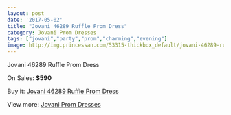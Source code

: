 ```yaml
---
layout: post
date: '2017-05-02'
title: "Jovani 46289 Ruffle Prom Dress"
category: Jovani Prom Dresses
tags: ["jovani","party","prom","charming","evening"]
image: http://img.princessan.com/53315-thickbox_default/jovani-46289-ruffle-prom-dress.jpg
---
```

Jovani 46289 Ruffle Prom Dress

On Sales: **$590**
<a href="https://www.princessan.com/en/jovani-prom-dresses/24004-jovani-46289-ruffle-prom-dress.html"><amp-img layout="responsive" width="600" height="600" src="//img.princessan.com/53315-thickbox_default/jovani-46289-ruffle-prom-dress.jpg" alt="Jovani 46289 Ruffle Prom Dress 0" /></a>
<a href="https://www.princessan.com/en/jovani-prom-dresses/24004-jovani-46289-ruffle-prom-dress.html"><amp-img layout="responsive" width="600" height="600" src="//img.princessan.com/53317-thickbox_default/jovani-46289-ruffle-prom-dress.jpg" alt="Jovani 46289 Ruffle Prom Dress 1" /></a>
<a href="https://www.princessan.com/en/jovani-prom-dresses/24004-jovani-46289-ruffle-prom-dress.html"><amp-img layout="responsive" width="600" height="600" src="//img.princessan.com/53316-thickbox_default/jovani-46289-ruffle-prom-dress.jpg" alt="Jovani 46289 Ruffle Prom Dress 2" /></a>

Buy it: [Jovani 46289 Ruffle Prom Dress](https://www.princessan.com/en/jovani-prom-dresses/24004-jovani-46289-ruffle-prom-dress.html "Jovani 46289 Ruffle Prom Dress")

View more: [Jovani Prom Dresses](https://www.princessan.com/en/207-jovani-prom-dresses "Jovani Prom Dresses")
